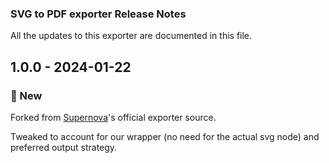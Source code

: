 ### SVG to PDF exporter Release Notes
All the updates to this exporter are documented in this file.

## 1.0.0 - 2024-01-22

### 🚀 New

Forked from [Supernova](https://github.com/Supernova-Studio/exporters/tree/main/exporters/svg-to-react)'s official exporter source. 

Tweaked to account for our wrapper (no need for the actual svg node) and preferred output strategy. 